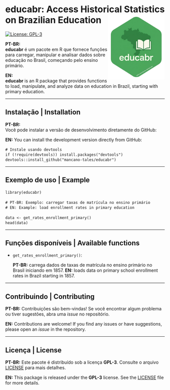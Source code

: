 
# educabr: Access Historical Statistics on Brazilian Education <img align="right" src="man/figures/logo-gemini.png.png?raw=true" alt="logo" width="180">

[![License: GPL-3](https://img.shields.io/badge/License-GPL--3-blue.svg)](LICENSE)

**PT-BR:**  
**educabr** é um pacote em R que fornece funções para carregar, manipular e analisar dados sobre educação no Brasil, começando pelo ensino primário.  

**EN:**  
**educabr** is an R package that provides functions to load, manipulate, and analyze data on education in Brazil, starting with primary education.  

---
## Instalação | Installation

**PT-BR:**  
Você pode instalar a versão de desenvolvimento diretamente do GitHub:  

**EN:**
You can install the development version directly from GitHub:

```{r, eval = FALSE}
# Instale usando devtools
if (!require(devtools)) install.packages("devtools")
devtools::install_github("mancano-tales/educabr")
```

---
## Exemplo de uso | Example

```{r}
library(educabr)

# PT-BR: Exemplo: carregar taxas de matrícula no ensino primário
# EN: Example: load enrollment rates in primary education

data <- get_rates_enrollment_primary()
head(data)
```

---
## Funções disponíveis | Available functions

* `get_rates_enrollment_primary()`:

  **PT-BR:** carrega dados de taxas de matrícula no ensino primário no Brasil iniciando em 1857.
  **EN:** loads data on primary school enrollment rates in Brazil starting in 1857.

---
## Contribuindo | Contributing
**PT-BR:**
Contribuições são bem-vindas!
Se você encontrar algum problema ou tiver sugestões, abra uma *issue* no repositório.

**EN:**
Contributions are welcome!
If you find any issues or have suggestions, please open an *issue* in the repository.

---
## Licença | License
**PT-BR:**
Este pacote é distribuído sob a licença **GPL-3**.
Consulte o arquivo [LICENSE](LICENSE) para mais detalhes.

**EN:**
This package is released under the **GPL-3** license.
See the [LICENSE](LICENSE) file for more details.
